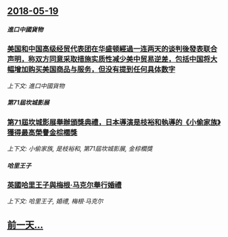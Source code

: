 ## [2018-05-19](/news/2018/05/19/index.md)

##### 進口中國貨物
### [美国和中国高级经贸代表团在华盛顿經過一连两天的谈判後發表联合声明，称双方同意采取措施实质性减少美中贸易逆差，包括中国将大幅增加购买美国商品与服务，但没有提到任何具体数字 ](/news/2018/05/19/美国和中国高级经贸代表团在华盛顿經過一连两天的谈判後發表联合声明-称双方同意采取措施实质性减少美中贸易逆差-包括中国将大.md)
_上下文: 進口中國貨物_

##### 第71屆坎城影展
### [第71屆坎城影展舉辦頒獎典禮，日本導演是枝裕和執導的《小偷家族》獲得最高榮譽金棕櫚獎 ](/news/2018/05/19/第71屆坎城影展舉辦頒獎典禮-日本導演是枝裕和執導的-小偷家族-獲得最高榮譽金棕櫚獎.md)
_上下文: 小偷家族, 是枝裕和, 第71屆坎城影展, 金棕櫚獎_

##### 哈里王子
### [英國哈里王子與梅根·马克尔舉行婚禮 ](/news/2018/05/19/英國哈里王子與梅根-马克尔舉行婚禮.md)
_上下文: 哈里王子, 婚禮, 梅根·马克尔_

## [前一天...](/news/2018/05/18/index.md)

